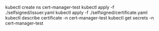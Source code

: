 kubectl create ns cert-manager-test
kubectl apply -f ./selfsigned/issuer.yaml 
kubectl apply -f ./selfsigned/certificate.yaml
kubectl describe certificate -n cert-manager-test
kubectl get secrets -n cert-manager-test